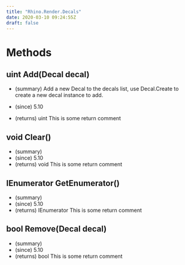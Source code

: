 ```yaml
---
title: "Rhino.Render.Decals"
date: 2020-03-10 09:24:55Z
draft: false
---
```


# Methods
## uint Add(Decal decal)
- (summary) 
     Add a new Decal to the decals list, use Decal.Create to create
     a new decal instance to add.
     
- (since) 5.10
- (returns) uint This is some return comment
## void Clear()
- (summary) 
- (since) 5.10
- (returns) void This is some return comment
## IEnumerator<Decal> GetEnumerator()
- (summary) 
- (since) 5.10
- (returns) IEnumerator<Decal> This is some return comment
## bool Remove(Decal decal)
- (summary) 
- (since) 5.10
- (returns) bool This is some return comment
